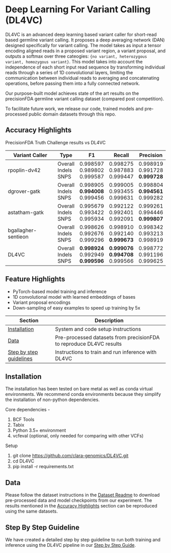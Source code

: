 # Deep Learning For Variant Calling (DL4VC)

DL4VC is an advanced deep learning based variant caller for short-read based germline variant calling.
It proposes a deep averaging network (DAN) designed specifically for variant calling. The model takes as
input a tensor encoding aligned reads in a proposed variant region, a variant proposal,
and outputs a softmax over three cateogies: `{no variant, heterozygous variant, homozygous variant}`. 
This model takes into account the independence of each short input read sequence by transforming individual 
reads through a series of 1D convolutional layers, limiting the communication between individual reads 
to averaging and concatenating operations, before passing them into a fully connected network.

Our purpose-built model achieves state of the art results on the precisionFDA germline variant calling dataset
(compared post competition).

To facilitate future work, we release our code, trained models and pre-processed public domain datasets through this repo.

## Accuracy Highlights
PrecisionFDA Truth Challenge results vs DL4VC

| Variant Caller | Type | F1 | Recall | Precision |
| -------------- | ----- | -- | ---- | ------ |
| rpoplin-dv42 | Overall <br> Indels <br> SNPS | 0.998597 <br> 0.989802 <br> 0.999587 | 0.998275 <br> 0.987883 <br> 0.999447 | 0.998919 <br> 0.991728 <br> **0.999728** |
| dgrover-gatk | Overall <br> Indels <br> SNPS | 0.998905 <br> **0.994008** <br> 0.999456 | 0.999005 <br> 0.993455 <br> 0.999631 | 0.998804 <br> **0.994561** <br> 0.999282 |
| astatham-gatk | Overall <br> Indels <br> SNPS | 0.995679 <br> 0.993422 <br> 0.995934 | 0.992122 <br> 0.992401 <br> 0.992091 | 0.999261 <br> 0.994446 <br> **0.999807** |
| bgallagher-sentieon | Overall <br> Indels <br> SNPS | 0.998626 <br> 0.992676 <br> 0.999296 | 0.998910 <br> 0.992140 <br> **0.999673** | 0.998342 <br> 0.993213 <br> 0.998919 |
| DL4VC | Overall <br> Indels <br> SNPS | **0.998924** <br> 0.992949 <br> **0.999596** | **0.999076** <br> **0.994708** <br> 0.999566 | 0.998772 <br> 0.991196 <br> 0.999625 |

## Feature Highlights

* PyTorch-based model training and inference
* 1D convolutional model with learned embeddings of bases
* Variant proposal encodings
* Down-sampling of easy examples to speed up training by 5x

| Section | Description |
| -----   | ----------- |
| [Installation](#installation) | System and code setup instructions |
| [Data](#data) | Pre-processed datasets from precisionFDA to reproduce DL4VC results |
| [Step by step guidelines](#step-by-step-guideline) | Instructions to train and run inference with DL4VC |

## Installation
The installation has been tested on bare metal as well as conda virtual environments. We recommend conda environments 
because they simplify the installation of non-python dependencies.

Core dependencies - 
1. BCF Tools
2. Tabix
3. Python 3.5+ environment
4. vcfeval (optional, only needed for comparing with other VCFs)

Setup
1. git clone https://github.com/clara-genomics/DL4VC.git
2. cd DL4VC
3. pip install -r requirements.txt

## Data
Please follow the dataset instructions in the [Dataset Readme](docs/Data.md) to download pre-processed
data and model checkpoints from our experiment. The results mentioned in the [Accuracy Highlights](#accuracy-highlights)
section can be reproduced using the same datasets.

## Step By Step Guideline
We have created a detailed step by step guideline to run both training and inference using
the DL4VC pipeline in our [Step by Step Guide](docs/Step-by-step.md).
